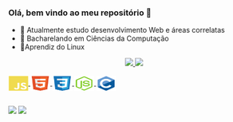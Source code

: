 ### Olá, bem vindo ao meu repositório 👋


- 🔭 Atualmente estudo desenvolvimento Web e áreas correlatas
- 🌱 Bacharelando em Ciências da Computação
- :penguin:Aprendiz do Linux

<div align="center">
  <a href="https://github.com/carlosAless">
  <img height="180em" src="https://github-readme-stats.vercel.app/api?username=carlosAless&show_icons=true&theme=dracula&include_all_commits=true&count_private=true"/>
  <img height="180em" src="https://github-readme-stats.vercel.app/api/top-langs/?username=carlosAless&layout=compact&langs_count=7&theme=dracula"/>
</div>
<div style="display: inline_block"><br>
  <img align="center" alt="Carlos-Js" height="30" width="40" src="https://raw.githubusercontent.com/devicons/devicon/master/icons/javascript/javascript-plain.svg">
  <img align="center" alt="Carlos-HTML" height="30" width="40" src="https://raw.githubusercontent.com/devicons/devicon/master/icons/html5/html5-original.svg">
  <img align="center" alt="Carlos-CSS" height="30" width="40" src="https://raw.githubusercontent.com/devicons/devicon/master/icons/css3/css3-original.svg">
  <img align="center" alt="Carlos-node" height="30" width="40" src="https://raw.githubusercontent.com/devicons/devicon/master/icons/nodejs/nodejs-original.svg">
  <img align="center" alt="Carlos-c" height="30" width="40" src="https://raw.githubusercontent.com/devicons/devicon/master/icons/c/c-original.svg">

</div>
  
  ##
 
<div> 
  
  <a href = "mailto:carloaless1512@gmail.com"><img src="https://img.shields.io/badge/-Gmail-%23333?style=for-the-badge&logo=gmail&logoColor=white" target="_blank"></a>
  <a href="https://www.linkedin.com/in/carlos-alessandro-bb85a4182" target="_blank"><img src="https://img.shields.io/badge/-LinkedIn-%230077B5?style=for-the-badge&logo=linkedin&logoColor=white" target="_blank"></a> 
 
  
 
</div>



